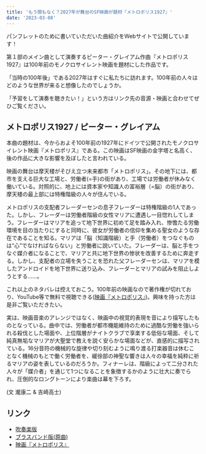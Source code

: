 ```yaml
---
title: 'もう間もなく？2027年が舞台のSF映画が題材『メトロポリス1927』'
date: '2023-03-08'
---
```


パンフレットのために書いていただいた曲紹介をWebサイトで公開しています！

第１部のメイン曲として演奏するピーター・グレイアム作曲『メトロポリス1927』は100年前のモノクロサイレント映画を題材にした作品です。

「当時の100年後」である2027年はすぐに私たちに訪れます。100年前の人々はどのような世界が来ると想像したのでしょうか。

「予習をして演奏を聴きたい！」という方はリンク先の音源・映画と合わせてぜひご覧ください。

## メトロポリス1927 / ピーター・グレイアム

本曲の題材は、今からおよそ100年前の1927年にドイツで公開されたモノクロサイレント映画『メトロポリス』である。この映画はSF映画の金字塔と名高く、後の作品に大きな影響を及ぼしたと言われている。

映画の舞台は摩天楼がそびえ立つ未来都市「メトロポリス」。その地下には、都市を支える巨大な工場と、労働者(=手)の街があり、工場では労働者が休みなく働いている。対照的に、地上には資本家や知識人の富裕層（=脳）の街があり、摩天楼の最上部には特権階級の人々が住んでいる。

メトロポリスの支配者フレーダーセンの息子フレーダーは特権階級の1人であった。しかし、フレーダーは労働者階級の女性マリアに遭遇し一目惚れしてしまう。フレーダーはマリアを追って地下世界に初めて足を踏み入れ、惨憺たる労働環境を目の当たりにすると同時に、彼女が労働者の信仰を集める聖女のような存在であることを知る。マリアは「脳（知識階級）と手（労働者）をつなぐものは“心”でなければならない」と労働者に説いていた。フレーダーは、脳と手をつなぐ媒介者になることで、マリアと共に地下世界の惨状を改善するために奔走する。しかし、支配者の立場を失うことを恐れた父フレーダーセンは、マリアを模したアンドロイドを地下世界に送り込み、フレーダーとマリアの試みを阻止しようとする......。

これ以上のネタバレは控えておこう。100年前の映画なので著作権が切れており、YouTube等で無料で視聴できる([映画『メトロポリス』](https://www.youtube.com/watch?v=Fe24e-WZmw0))。興味を持った方は是非ご覧いただきたい。

実は、映画音楽のアレンジではなく、映画中の視覚的表現を音により描写したものとなっている。曲中では、労働者が都市機能維持のために過酷な労働を強いられる殺伐とした場面や、上位階層がナイトクラブで享楽する低俗な場面、そして純真無垢なマリアが大聖堂で教えを説く安らかな場面などが、直感的に描写されている。16分音符の機械的な旋律や切り刻むように鳴り渡る打楽器音は休むことなく機械のもとで働く労働者を、緩徐部の神聖な響きは人々の幸福を純粋に祈るマリアの姿を表しているのだろうか。フィナーレは、階級によって二分された人々が「媒介者」を通じて1つになることを象徴するかのように壮大に奏でられ、圧倒的なロングトーンにより楽曲は幕を下ろす。 

(文 瀧康二 & 吉崎高士)

## リンク

- [吹奏楽版](https://www.youtube.com/watch?v=BF0TcSC8Fo0)
- [ブラスバンド版(原曲)](https://www.youtube.com/watch?v=UmQ3uLadM-w)
- [映画『メトロポリス』](https://www.youtube.com/watch?v=Fe24e-WZmw0)


